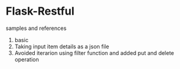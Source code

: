 # Flask-Restful
samples and references
1. basic
2. Taking input item details as a json file 
3. Avoided iterarion using filter function and added put and delete operation

